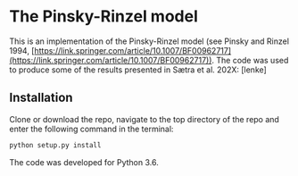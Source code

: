 # The Pinsky-Rinzel model

This is an implementation of the Pinsky-Rinzel model 
(see Pinsky and Rinzel 1994, 
[https://link.springer.com/article/10.1007/BF00962717](https://link.springer.com/article/10.1007/BF00962717)).
The code was used to produce some of the results presented
in Sætra et al. 202X: [lenke]

## Installation 

Clone or download the repo, navigate to the top directory of the repo and enter the following
command in the terminal: 
```bash
python setup.py install
```
The code was developed for Python 3.6.
